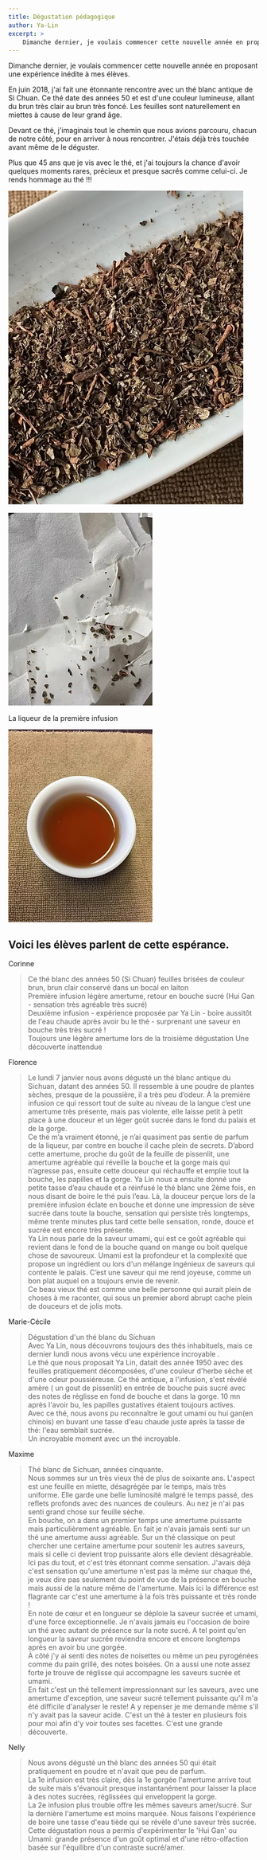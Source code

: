```yaml
---
title: Dégustation pédagogique
author: Ya-Lin
excerpt: >
    Dimanche dernier, je voulais commencer cette nouvelle année en proposant une expérience inédite à mes élèves.
---
```


Dimanche dernier, je voulais commencer cette nouvelle année en proposant une expérience inédite à mes élèves.

En juin 2018, j'ai fait une étonnante rencontre avec un thé blanc antique de Si Chuan. Ce thé date des années 50 et est d'une couleur lumineuse, allant du brun très clair au brun très foncé. Les feuilles sont naturellement en miettes à cause de leur grand âge.

Devant ce thé, j'imaginais tout le chemin que nous avions parcouru, chacun de notre côté, pour en arriver à nous rencontrer. J'étais déjà très touchée avant même de le déguster.

Plus que 45 ans que je vis avec le thé, et j'ai toujours la chance d'avoir quelques moments rares, précieux et presque sacrés comme celui-ci. Je rends hommage au thé !!!

![Thé blanc du Sichuan](/images/2019-01-12-the-blanc-sichuan-1.jpg)

![Thé blanc du Sichuan](/images/2019-01-12-the-blanc-sichuan-2.jpg)

La liqueur de la première infusion

![Liqueur Thé blanc](/images/2019-01-12-the-blanc-sichuan-liqueur-3.jpg)

## Voici les élèves parlent de cette espérance.

Corinne
> Ce thé blanc des années 50 (Si Chuan) feuilles brisées de couleur brun, brun clair conservé dans un bocal en laiton  
> Première infusion légère amertume, retour en bouche sucré (Hui Gan - sensation très agréable très sucré)  
> Deuxième infusion - expérience proposée par Ya Lin - boire aussitôt de l'eau chaude après avoir bu le thé - surprenant une saveur en bouche très très sucré !  
> Toujours une légère amertume lors de la troisième dégustation
> Une découverte inattendue  

Florence
> Le lundi 7 janvier nous avons dégusté un thé blanc antique du Sichuan, datant des années 50. Il ressemble à une poudre de plantes sèches, presque de la poussière, il a très peu d’odeur. À la première infusion ce qui ressort tout de suite au niveau de la langue c’est une amertume très présente, mais pas violente, elle laisse petit à petit place à une douceur et un léger goût sucrée dans le fond du palais et de la gorge.  
> Ce thé m’a vraiment étonné, je n’ai quasiment pas sentie de parfum de la liqueur, par contre en bouche il cache plein de secrets. D’abord cette amertume, proche du goût de la feuille de pissenlit, une amertume agréable qui réveille la bouche et la gorge mais qui n’agresse pas, ensuite cette douceur qui réchauffe et emplie tout la bouche, les papilles et la gorge.
> Ya Lin nous a ensuite donné une petite tasse d’eau chaude et a réinfusé le thé blanc une 2ème fois, en nous disant de boire le thé puis l’eau. Là, la douceur perçue lors de la première infusion éclate en bouche et donne une impression de sève sucrée dans toute la bouche, sensation qui persiste très longtemps, même trente minutes plus tard cette belle sensation, ronde, douce et sucrée est encore très présente.  
> Ya Lin nous parle de la saveur umami, qui est ce goût agréable qui revient dans le fond de la bouche quand on mange ou boit quelque chose de savoureux. Umami est la profondeur et la complexité que propose un ingrédient ou lors d'un mélange ingénieux de saveurs qui contente le palais. C’est une saveur qui me rend joyeuse, comme un bon plat auquel on a toujours envie de revenir.  
> Ce beau vieux thé est comme une belle personne qui aurait plein de choses à me raconter, qui sous un premier abord abrupt cache plein de douceurs et de jolis mots.  

Marie-Cécile
> Dégustation d'un thé blanc du Sichuan  
> Avec Ya Lin, nous découvrons toujours des thés inhabituels, mais ce dernier lundi nous avons vécu une expérience incroyable .  
> Le thé que nous proposait Ya Lin, datait des année 1950 avec des feuilles pratiquement décomposées, d'une couleur d'herbe sèche et d'une odeur poussiéreuse. Ce thé antique, a l'infusion, s'est révélé amère ( un gout de pissenlit) en entrée de bouche puis sucré avec des notes de réglisse en fond de bouche et dans la gorge. 10 mn après l'avoir bu, les papilles gustatives étaient toujours actives.  
> Avec ce thé, nous avons pu reconnaître le gout umami ou hui gan(en chinois) en buvant une tasse d'eau chaude juste après la tasse de thé: l'eau semblait sucrée.  
> Un incroyable moment avec un thé incroyable.  

Maxime
> Thé blanc de Sichuan, années cinquante.  
> Nous sommes sur un très vieux thé de plus de soixante ans. L'aspect est une feuille en miette, désagrégée par le temps, mais très uniforme. Elle garde une belle luminosité malgré le temps passé, des reflets profonds avec des nuances de couleurs. 
> Au nez je n'ai pas senti grand chose sur feuille sèche.  
> En bouche, on a dans un premier temps une amertume puissante mais particulièrement agréable. En fait je n'avais jamais senti sur un thé une amertume aussi agréable. Sur un thé classique on peut chercher une certaine amertume pour soutenir les autres saveurs, mais si celle ci devient trop puissante alors elle devient désagréable. Ici pas du tout, et c'est très étonnant comme sensation. J'avais déjà c'est sensation qu'une amertume n'est pas la même sur chaque thé, je veux dire pas seulement du point de vue de la présence en bouche mais aussi de la nature même de l'amertume. Mais ici la différence est flagrante car c'est une amertume à la fois très puissante et très ronde !  
> En note de cœur et en longueur se déploie la saveur sucrée et umami, d'une force exceptionnelle. Je n'avais jamais eu l'occasion de boire un thé avec autant de présence sur la note sucré. A tel point qu'en longueur la saveur sucrée reviendra encore et encore longtemps après en avoir bu une gorgée.  
> À côté j'y ai senti des notes de noisettes ou même un peu pyrogénées comme du pain grillé, des notes boisées. On a aussi une note assez forte je trouve de réglisse qui accompagne les saveurs sucrée et umami.  
> En fait c'est un thé tellement impressionnant sur les saveurs, avec une amertume d'exception, une saveur sucré tellement puissante qu'il m'a été difficile d'analyser le reste! A y repenser je me demande même s'il n'y avait pas la saveur acide. C'est un thé à tester en plusieurs fois pour moi afin d'y voir toutes ses facettes. C'est une grande découverte.  

Nelly
> Nous avons dégusté un thé blanc des années 50 qui était pratiquement en poudre et n'avait que peu de parfum.  
> La 1e infusion est très claire, dès la 1e gorgée l'amertume arrive tout de suite mais s'évanouit presque instantanément pour laisser la place à des notes sucrées,  réglissées qui enveloppent la gorge.  
> La 2e infusion plus trouble offre les mêmes saveurs amer/sucré. Sur la dernière l'amertume est moins marquée. Nous faisons l'expérience de boire une tasse d'eau tiède qui se révèle d'une saveur très sucrée.  
> Cette dégustation nous a permis d'expérimenter le 'Hui Gan' ou Umami: grande présence d'un  goût optimal et d'une rétro-olfaction basée sur l'équilibre d'un contraste sucré/amer.
